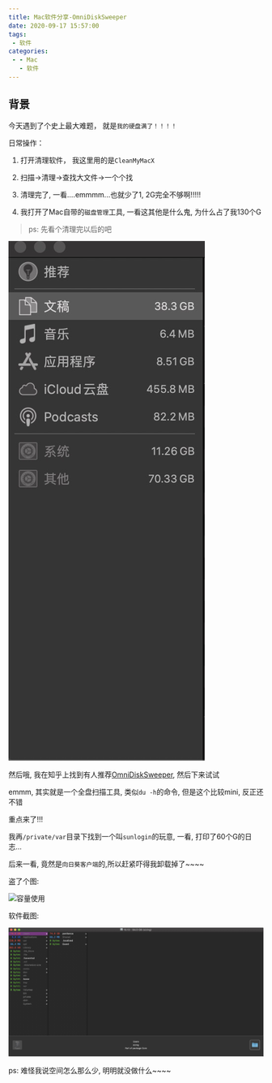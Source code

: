 ```yaml
---
title: Mac软件分享-OmniDiskSweeper
date: 2020-09-17 15:57:00
tags:
 - 软件
categories:
 - - Mac
   - 软件
---
```


## 背景

今天遇到了个史上最大难题， 就是`我的硬盘满了！！！！`

日常操作：

1. 打开清理软件， 我这里用的是`CleanMyMacX`

2. 扫描->清理->查找大文件->一个个找

3. 清理完了, 一看....emmmm...也就少了1, 2G完全不够啊!!!!!

4. 我打开了Mac自带的`磁盘管理`工具, 一看这其他是什么鬼, 为什么占了我130个G

<!-- more -->

> ps: 先看个清理完以后的吧

![磁盘管理](/image/2020-09-17/硬盘空间.jpg)

然后哦, 我在知乎上找到有人推荐[OmniDiskSweeper](https://www.omnigroup.com/more/), 然后下来试试

emmm, 其实就是一个全盘扫描工具, 类似`du -h`的命令, 但是这个比较mini, 反正还不错

重点来了!!!

我再`/private/var`目录下找到一个叫`sunlogin`的玩意, 一看, 打印了60个G的日志...

后来一看, 竟然是`向日葵客户端`的,所以赶紧吓得我卸载掉了~~~~

盗了个图:

![容量使用](/image/2020-09-17/容量使用.jpg)

软件截图:

![软件截图](/image/2020-09-17/软件截图.jpg)


ps: 难怪我说空间怎么那么少, 明明就没做什么~~~~